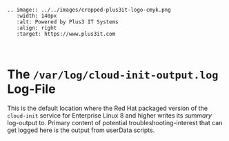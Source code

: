 ```{eval-rst}
.. image:: ../../images/cropped-plus3it-logo-cmyk.png
   :width: 140px
   :alt: Powered by Plus3 IT Systems
   :align: right
   :target: https://www.plus3it.com
```
<br>

# The `/var/log/cloud-init-output.log` Log-File

This is the default location where the Red Hat packaged version of the `cloud-init` service for Enterprise Linux 8 and higher writes its _summary_ log-output to. Primary content of potential troubleshooting-interest that can get logged here is the output from userData scripts.

